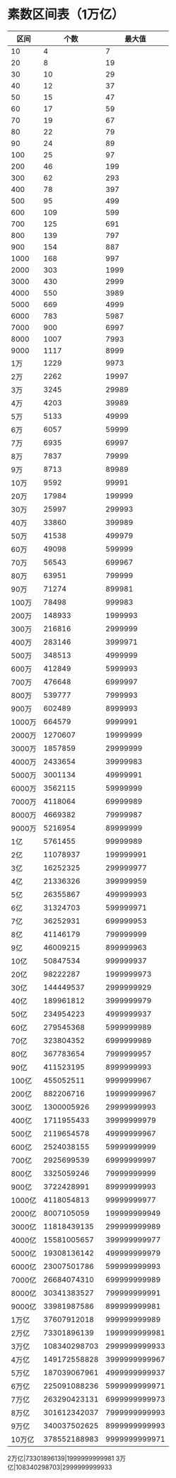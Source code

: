 # 素数区间表（1万亿）
区间|个数|最大值
---|---|---
10|4|7
20|8|19
30|10|29
40|12|37
50|15|47
60|17|59
70|19|67
80|22|79
90|24|89
100|25|97
200|46|199
300|62|293
400|78|397
500|95|499
600|109|599
700|125|691
800|139|797
900|154|887
1000|168|997
2000|303|1999
3000|430|2999
4000|550|3989
5000|669|4999
6000|783|5987
7000|900|6997
8000|1007|7993
9000|1117|8999
1万|1229|9973
2万|2262|19997
3万|3245|29989
4万|4203|39989
5万|5133|49999
6万|6057|59999
7万|6935|69997
8万|7837|79999
9万|8713|89989
10万|9592|99991
20万|17984|199999
30万|25997|299993
40万|33860|399989
50万|41538|499979
60万|49098|599999
70万|56543|699967
80万|63951|799999
90万|71274|899981
100万|78498|999983
200万|148933|1999993
300万|216816|2999999
400万|283146|3999971
500万|348513|4999999
600万|412849|5999993
700万|476648|6999997
800万|539777|7999993
900万|602489|8999993
1000万|664579|9999991
2000万|1270607|19999999
3000万|1857859|29999999
4000万|2433654|39999983
5000万|3001134|49999991
6000万|3562115|59999999
7000万|4118064|69999989
8000万|4669382|79999987
9000万|5216954|89999999
1亿|5761455|99999989
2亿|11078937|199999991
3亿|16252325|299999977
4亿|21336326|399999959
5亿|26355867|499999993
6亿|31324703|599999971
7亿|36252931|699999953
8亿|41146179|799999999
9亿|46009215|899999963
10亿|50847534|999999937
20亿|98222287|1999999973
30亿|144449537|2999999929
40亿|189961812|3999999979
50亿|234954223|4999999937
60亿|279545368|5999999989
70亿|323804352|6999999989
80亿|367783654|7999999957
90亿|411523195|8999999993
100亿|455052511|9999999967
200亿|882206716|19999999967
300亿|1300005926|29999999993
400亿|1711955433|39999999979
500亿|2119654578|49999999967
600亿|2524038155|59999999999
700亿|2925699539|69999999997
800亿|3325059246|79999999999
900亿|3722428991|89999999993
1000亿|4118054813|99999999977
2000亿|8007105059|199999999949
3000亿|11818439135|299999999989
4000亿|15581005657|399999999977
5000亿|19308136142|499999999979
6000亿|23007501786|599999999993
7000亿|26684074310|699999999989
8000亿|30341383527|799999999991
9000亿|33981987586|899999999981
1万亿|37607912018|999999999989
2万亿|73301896139|1999999999981
3万亿|108340298703|2999999999933
4万亿|149172558828|3999999999967
5万亿|187039067961|4999999999937
6万亿|225091088236|5999999999971
7万亿|263290423131|6999999999973
8万亿|301612342037|7999999999993
9万亿|340037502625|8999999999993
10万亿|378552188983|9999999999971

2万亿|73301896139|1999999999981
3万亿|108340298703|2999999999933

<!-- 
2万亿|74280224205|1999999999981
3万亿|111550472756|2999999999933
 -->